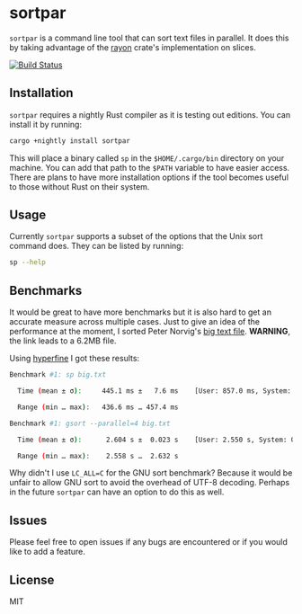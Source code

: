 # sortpar

`sortpar` is a command line tool that can sort text files in parallel. It does this by taking
advantage of the [rayon](https://github.com/rayon-rs/rayon) crate's implementation on slices.

[![Build Status](https://travis-ci.org/gsquire/sortpar.svg?branch=master)](https://travis-ci.org/gsquire/sortpar)

## Installation
`sortpar` requires a nightly Rust compiler as it is testing out editions. You can install it by
running:

```sh
cargo +nightly install sortpar
```

This will place a binary called `sp` in the `$HOME/.cargo/bin` directory on your machine. You can
add that path to the `$PATH` variable to have easier access. There are plans to have more
installation options if the tool becomes useful to those without Rust on their system.

## Usage
Currently `sortpar` supports a subset of the options that the Unix sort command does. They can be
listed by running:

```sh
sp --help
```

## Benchmarks
It would be great to have more benchmarks but it is also hard to get an accurate measure across
multiple cases. Just to give an idea of the performance at the moment, I sorted Peter Norvig's
[big text file](https://norvig.com/big.txt). **WARNING**, the link leads to a 6.2MB file.

Using [hyperfine](https://github.com/sharkdp/hyperfine) I got these results:

```sh
Benchmark #1: sp big.txt

  Time (mean ± σ):     445.1 ms ±   7.6 ms    [User: 857.0 ms, System: 90.8 ms]

  Range (min … max):   436.6 ms … 457.4 ms
```

```sh
Benchmark #1: gsort --parallel=4 big.txt

  Time (mean ± σ):      2.604 s ±  0.023 s    [User: 2.550 s, System: 0.032 s]

  Range (min … max):    2.558 s …  2.632 s
```

Why didn't I use `LC_ALL=C` for the GNU sort benchmark? Because it would be unfair to allow GNU
sort to avoid the overhead of UTF-8 decoding. Perhaps in the future `sortpar` can have an option
to do this as well.

## Issues
Please feel free to open issues if any bugs are encountered or if you would like to add a feature.

## License
MIT
